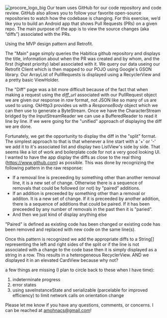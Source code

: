 ![procore_logo_big](https://user-images.githubusercontent.com/7444521/38938649-e388d94e-42da-11e8-918c-36dac645aa6e.jpg)
Our team uses GitHub for our code repository and code review. GitHub also allows you to follow your favorite open-source repositories to watch how the codebase is changing. For this exercise, we’d like you to build an Android app that shows Pull Requests (PRs) on a given repo. The main purpose of the app is to view the source changes (aka “diffs”) associated with the PRs.

Using the MVP design pattern and Retrofit.

The "Main" page simply queries the Habitica github repository and displays the title, information about when the PR was created and by whom, and the first (highest priority) label associated with it.  We query our data useing our Retrofit Client which is then mapped to our POJO using Google's GSON library. Our ArrayList of PullRequests is displayed using a RecyclerView and a pretty basic ViewHolder.

The "Diff" page was a bit more difficult because of the fact that when making a request using the *diff_url* associated with our PullRequest object we are given our response in *raw* format, not JSON like so many of us are used to using.  OkHttp3 provides us with a *ResponseBody* object which we can then use to generate a ByteStream.  Once we have the CharacterStream bridged by the InputStreamReader we can use a BufferedReader to read it line by line.  If we were going for the "unified" approach of displaying the diff we are done.

Fortunately, we get the opportunity to display the diff in the "split" format.  The simplest approach to that is that whenever a line start with a '+' or '-' we add it to it's associated list and display two ListView's side by side.  That seems like a lot of work and boilerplate code for not a very good looking UI.  I wanted to have the app display the diffs as close to the real thing (https://www.github.com) as possible.  This was done by recognizing the following pattern in the raw response:

* If a removal line is preceeding by something other than another removal line, it is a new set of change. Otherwise there is a sequence of removals that could be followed (or not) by "paired" additions.
* If an addition is preceeded by something other than a removal or additon. It is a new set of change. If it is preceeded by another addition, there is a sequence of additions that could be paired.  If it has been preceeded by any number of removals in the past then it is "paried".
* And then we just kind of display anything else

"Paired" is defined as existing code has been changed or existing code has been removed and replaced with new code on the same line(s).

Once this pattern is recognized we add the appropriate diffs to a String[] representing the left and right sides of the split or if the line is not associated with a change to the code base then it is simply displayed as a string in a row.  This results in a heterogeneous RecyclerView.  AND we displayed it in an elevated CardView because why not?

a few things are missing (I plan to circle back to these when I have time):
1. indeterminate progress
2. error states
3. using saveInstanceState and serializable (parcelable for improved efficiency) to limit network calls on orientation change

Please let me know if you have any questions, comments, or concerns.  I can be reached at amohnacs@gmail.com!
